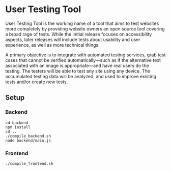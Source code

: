 # User Testing Tool

User Testing Tool is the working name of a tool that aims to test websites more completely by providing website owners an open source tool covering a broad rage of tests. While the initial release focuses on accessibility aspects, later releases will include tests about usability and user experience, as well as more technical things.

A primary objective is to integrate with automated testing services, grab test cases that cannot be verified automatically—such as if the alternative text associated with an image is appropriate—and have real users do the testing. The testers will be able to test any site using any device. The accumulated testing data will be analyzed, and used to improve existing tests and/or create new tests.

## Setup

### Backend

    cd backend
    npm install
    cd ..
    ./compile_backend.sh
    node backend/main.js

### Frontend

    ./compile_frontend.sh

